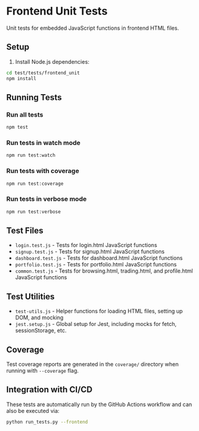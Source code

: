 # Frontend Unit Tests

Unit tests for embedded JavaScript functions in frontend HTML files.

## Setup

1. Install Node.js dependencies:
```bash
cd test/tests/frontend_unit
npm install
```

## Running Tests

### Run all tests
```bash
npm test
```

### Run tests in watch mode
```bash
npm run test:watch
```

### Run tests with coverage
```bash
npm run test:coverage
```

### Run tests in verbose mode
```bash
npm run test:verbose
```

## Test Files

- `login.test.js` - Tests for login.html JavaScript functions
- `signup.test.js` - Tests for signup.html JavaScript functions
- `dashboard.test.js` - Tests for dashboard.html JavaScript functions
- `portfolio.test.js` - Tests for portfolio.html JavaScript functions
- `common.test.js` - Tests for browsing.html, trading.html, and profile.html JavaScript functions

## Test Utilities

- `test-utils.js` - Helper functions for loading HTML files, setting up DOM, and mocking
- `jest.setup.js` - Global setup for Jest, including mocks for fetch, sessionStorage, etc.

## Coverage

Test coverage reports are generated in the `coverage/` directory when running with `--coverage` flag.

## Integration with CI/CD

These tests are automatically run by the GitHub Actions workflow and can also be executed via:
```bash
python run_tests.py --frontend
```

